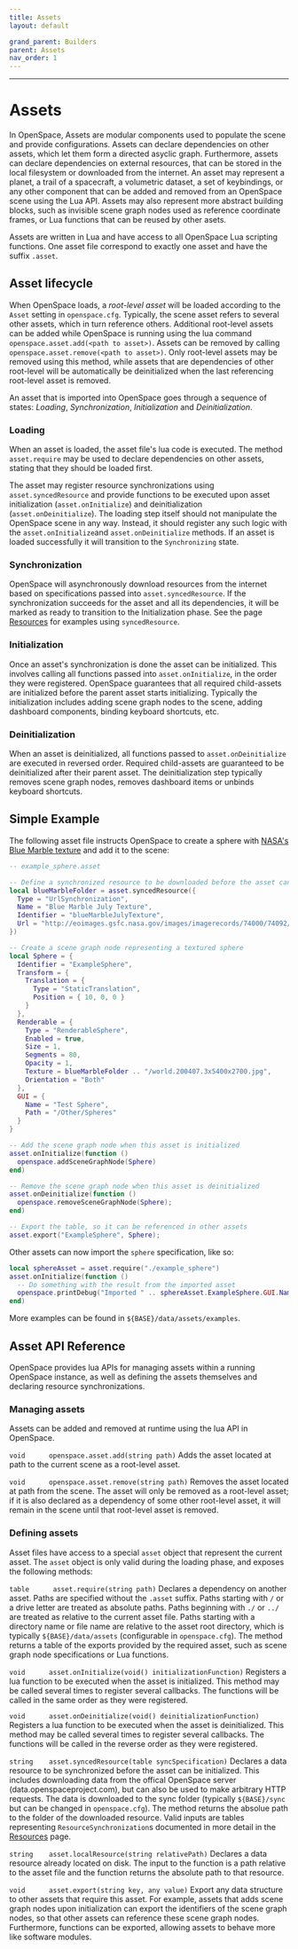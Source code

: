 ```yaml
---
title: Assets
layout: default

grand_parent: Builders
parent: Assets
nav_order: 1
---
```


---

# Assets

In OpenSpace, Assets are modular components used to populate the scene and provide configurations. Assets can declare dependencies on other assets, which let them form a directed asyclic graph. Furthermore, assets can declare dependencies on external resources, that can be stored in the local filesystem or downloaded from the internet. An asset may represent a planet, a trail of a spacecraft, a volumetric dataset, a set of keybindings, or any other component that can be added and removed from an OpenSpace scene using the Lua API. Assets may also represent more abstract building blocks, such as invisible scene graph nodes used as reference coordinate frames, or Lua functions that can be reused by other asets.

Assets are written in Lua and have access to all OpenSpace Lua scripting functions. One asset file correspond to exactly one asset and have the suffix `.asset`.

## Asset lifecycle

When OpenSpace loads, a _root-level asset_ will be loaded according to the `Asset` setting in `openspace.cfg`. Typically, the scene asset refers to several other assets, which in turn reference others. Additional root-level assets can be added while OpenSpace is running using the lua command `openspace.asset.add(<path to asset>)`. Assets can be removed by calling `openspace.asset.remove(<path to asset>)`. Only root-level assets may be removed using this method, while assets that are dependencies of other root-level will be automatically be deinitialized when the last referencing root-level asset is removed.

An asset that is imported into OpenSpace goes through a sequence of states: _Loading_, _Synchronization_, _Initialization_ and _Deinitialization_.

### Loading

When an asset is loaded, the asset file's lua code is executed. The method `asset.require` may be used to declare dependencies on other assets, stating that they should be loaded first.

The asset may register resource synchronizations using `asset.syncedResource` and provide functions to be executed upon asset initialization (`asset.onInitialize`) and deinitialization (`asset.onDeinitialize`). The loading step itself should not manipulate the OpenSpace scene in any way. Instead, it should register any such logic with the `asset.onInitialize`and `asset.onDeinitialize` methods. If an asset is loaded successfully it will transition to the `Synchronizing` state.

### Synchronization

OpenSpace will asynchronously download resources from the internet based on specifications passed into `asset.syncedResource`. If the synchronization succeeds for the asset and all its dependencies, it will be marked as ready to transition to the Initialization phase. See the page [Resources](./resources) for examples using `syncedResource`.

### Initialization

Once an asset's synchronization is done the asset can be initialized. This involves calling all functions passed into `asset.onInitialize`, in the order they were registered. OpenSpace guarantees that all required child-assets are initialized before the parent asset starts initializing. Typically the initialization includes adding scene graph nodes to the scene, adding dashboard components, binding keyboard shortcuts, etc.

### Deinitialization

When an asset is deinitialized, all functions passed to `asset.onDeinitialize` are executed in reversed order. Required child-assets are guaranteed to be deinitialized after their parent asset. The deinitialization step typically removes scene graph nodes, removes dashboard items or unbinds keyboard shortcuts.

## Simple Example

The following asset file instructs OpenSpace to create a sphere with [NASA's Blue Marble texture](https://visibleearth.nasa.gov/view.php?id=74092) and add it to the scene:

```lua
-- example_sphere.asset

-- Define a synchronized resource to be downloaded before the asset can be initialized
local blueMarbleFolder = asset.syncedResource({
  Type = "UrlSynchronization",
  Name = "Blue Marble July Texture",
  Identifier = "blueMarbleJulyTexture",
  Url = "http://eoimages.gsfc.nasa.gov/images/imagerecords/74000/74092/world.200407.3x5400x2700.jpg",
})

-- Create a scene graph node representing a textured sphere
local Sphere = {
  Identifier = "ExampleSphere",
  Transform = {
    Translation = {
      Type = "StaticTranslation",
      Position = { 10, 0, 0 }
    }
  },
  Renderable = {
    Type = "RenderableSphere",
    Enabled = true,
    Size = 1,
    Segments = 80,
    Opacity = 1,
    Texture = blueMarbleFolder .. "/world.200407.3x5400x2700.jpg",
    Orientation = "Both"
  },
  GUI = {
    Name = "Test Sphere",
    Path = "/Other/Spheres"
  }
}

-- Add the scene graph node when this asset is initialized
asset.onInitialize(function ()
  openspace.addSceneGraphNode(Sphere)
end)

-- Remove the scene graph node when this asset is deinitialized
asset.onDeinitialize(function ()
  openspace.removeSceneGraphNode(Sphere);
end)

-- Export the table, so it can be referenced in other assets
asset.export("ExampleSphere", Sphere);
```

Other assets can now import the `sphere` specification, like so:

```lua
local sphereAsset = asset.require("./example_sphere")
asset.onInitialize(function ()
  -- Do something with the result from the imported asset
  openspace.printDebug("Imported " .. sphereAsset.ExampleSphere.GUI.Name .. " into the scene")
end)

```

More examples can be found in `${BASE}/data/assets/examples`.

## Asset API Reference

OpenSpace provides lua APIs for managing assets within a running OpenSpace instance, as well as defining the assets themselves and declaring resource synchronizations.

### Managing assets

Assets can be added and removed at runtime using the lua API in OpenSpace.

`void      openspace.asset.add(string path)`
Adds the asset located at path to the current scene as a root-level asset.

`void      openspace.asset.remove(string path)`
Removes the asset located at path from the scene. The asset will only be removed as a root-level asset; if it is also declared as a dependency of some other root-level asset, it will remain in the scene until that root-level asset is removed.

### Defining assets

Asset files have access to a special `asset` object that represent the current asset. The `asset` object is only valid during the loading phase, and exposes the following methods:

`table      asset.require(string path)`
Declares a dependency on another asset. Paths are specified without the `.asset` suffix. Paths starting with `/` or a drive letter are treated as absolute paths. Paths beginning with `./` or `../` are treated as relative to the current asset file. Paths starting with a directory name or file name are relative to the asset root directory, which is typically `${BASE}/data/assets` (configurable in `openspace.cfg`).
The method returns a table of the exports provided by the required asset, such as scene graph node specifications or Lua functions.

`void      asset.onInitialize(void() initializationFunction)`
Registers a lua function to be executed when the asset is initialized. This method may be called several times to register several callbacks. The functions will be called in the same order as they were registered.

`void      asset.onDeinitialize(void() deinitializationFunction)`
Registers a lua function to be executed when the asset is deinitialized. This method may be called several times to register several callbacks. The functions will be called in the reverse order as they were registered.

`string    asset.syncedResource(table syncSpecification)`
Declares a data resource to be synchronized before the asset can be initialized. This includes downloading data from the offical OpenSpace server (data.openspaceproject.com), but can also be used to make arbitrary HTTP requests. The data is downloaded to the sync folder (typically `${BASE}/sync` but can be changed in `openspace.cfg`). The method returns the absolue path to the folder of the downloaded resource. Valid inputs are tables representing `ResourceSynchronization`s documented in more detail in the [Resources](./resources) page.

`string    asset.localResource(string relativePath)`
Declares a data resource already located on disk. The input to the function is a path relative to the asset file and the function returns the absolute path to that resource.

`void      asset.export(string key, any value)`
Export any data structure to other assets that require this asset. For example, assets that adds scene graph nodes upon initialization can export the identifiers of the scene graph nodes, so that other assets can reference these scene graph nodes. Furthermore, functions can be exported, allowing assets to behave more like software modules.
